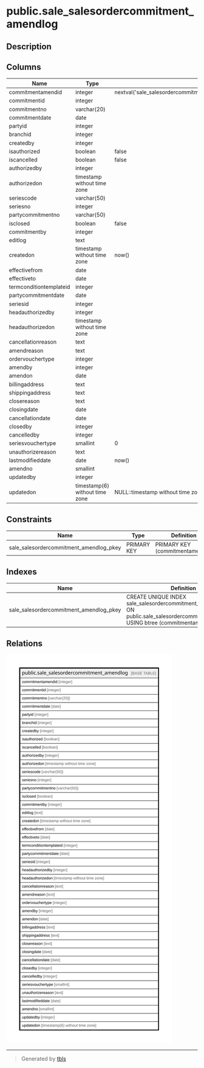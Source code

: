 # public.sale_salesordercommitment_amendlog

## Description

## Columns

| Name | Type | Default | Nullable | Children | Parents | Comment |
| ---- | ---- | ------- | -------- | -------- | ------- | ------- |
| commitmentamendid | integer | nextval('sale_salesordercommitment_amendlog_commitmentamendid_seq'::regclass) | false |  |  |  |
| commitmentid | integer |  | true |  |  |  |
| commitmentno | varchar(20) |  | true |  |  |  |
| commitmentdate | date |  | true |  |  |  |
| partyid | integer |  | true |  |  |  |
| branchid | integer |  | true |  |  |  |
| createdby | integer |  | false |  |  |  |
| isauthorized | boolean | false | false |  |  |  |
| iscancelled | boolean | false | false |  |  |  |
| authorizedby | integer |  | true |  |  |  |
| authorizedon | timestamp without time zone |  | true |  |  |  |
| seriescode | varchar(50) |  | true |  |  |  |
| seriesno | integer |  | true |  |  |  |
| partycommitmentno | varchar(50) |  | true |  |  |  |
| isclosed | boolean | false | false |  |  |  |
| commitmentby | integer |  | true |  |  |  |
| editlog | text |  | true |  |  |  |
| createdon | timestamp without time zone | now() | true |  |  |  |
| effectivefrom | date |  | true |  |  |  |
| effectiveto | date |  | true |  |  |  |
| termconditiontemplateid | integer |  | true |  |  |  |
| partycommitmentdate | date |  | true |  |  |  |
| seriesid | integer |  | true |  |  |  |
| headauthorizedby | integer |  | true |  |  |  |
| headauthorizedon | timestamp without time zone |  | true |  |  |  |
| cancellationreason | text |  | true |  |  |  |
| amendreason | text |  | true |  |  |  |
| ordervouchertype | integer |  | true |  |  |  |
| amendby | integer |  | true |  |  |  |
| amendon | date |  | true |  |  |  |
| billingaddress | text |  | true |  |  |  |
| shippingaddress | text |  | true |  |  |  |
| closereason | text |  | true |  |  |  |
| closingdate | date |  | true |  |  |  |
| cancellationdate | date |  | true |  |  |  |
| closedby | integer |  | true |  |  |  |
| cancelledby | integer |  | true |  |  |  |
| seriesvouchertype | smallint | 0 | true |  |  |  |
| unauthorizereason | text |  | true |  |  |  |
| lastmodifieddate | date | now() | true |  |  |  |
| amendno | smallint |  | true |  |  |  |
| updatedby | integer |  | true |  |  |  |
| updatedon | timestamp(6) without time zone | NULL::timestamp without time zone | true |  |  |  |

## Constraints

| Name | Type | Definition |
| ---- | ---- | ---------- |
| sale_salesordercommitment_amendlog_pkey | PRIMARY KEY | PRIMARY KEY (commitmentamendid) |

## Indexes

| Name | Definition |
| ---- | ---------- |
| sale_salesordercommitment_amendlog_pkey | CREATE UNIQUE INDEX sale_salesordercommitment_amendlog_pkey ON public.sale_salesordercommitment_amendlog USING btree (commitmentamendid) |

## Relations

![er](public.sale_salesordercommitment_amendlog.svg)

---

> Generated by [tbls](https://github.com/k1LoW/tbls)
